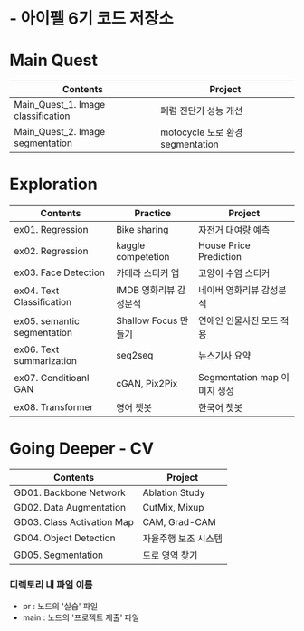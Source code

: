 # - 아이펠 6기 코드 저장소

# Main Quest
|Contents|Project|
|---|---|
|Main_Quest_1. Image classification|폐렴 진단기 성능 개선|
|Main_Quest_2. Image segmentation|motocycle 도로 환경 segmentation|


# Exploration
|Contents|Practice|Project|
|-----|---|---|
|ex01. Regression|Bike sharing|자전거 대여량 예측|
|ex02. Regression|kaggle competetion|House Price Prediction|
|ex03. Face Detection|카메라 스티커 앱|고양이 수염 스티커|
|ex04. Text Classification|IMDB 영화리뷰 감성분석|네이버 영화리뷰 감성분석|
|ex05. semantic segmentation|Shallow Focus 만들기|연애인 인물사진 모드 적용|
|ex06. Text summarization|seq2seq|뉴스기사 요약|
|ex07. Conditioanl GAN|cGAN, Pix2Pix|Segmentation map 이미지 생성
|ex08. Transformer|영어 챗봇|한국어 챗봇|

# Going Deeper - CV
|Contents|Project|
|---|---|
|GD01. Backbone Network|Ablation Study|
|GD02. Data Augmentation|CutMix, Mixup|
|GD03. Class Activation Map|CAM, Grad-CAM|
|GD04. Object Detection|자율주행 보조 시스템|
|GD05. Segmentation|도로 영역 찾기|


### 디렉토리 내 파일 이름
- pr : 노드의 '실습' 파일
- main : 노드의 '프로젝트 제출' 파일



